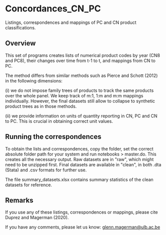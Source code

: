 # Concordances_CN_PC
 Listings, correspondences and mappings of PC and CN product classifications.

## Overview
This set of programs creates lists of numerical product codes by year (CN8 and PC8), their changes over time from t-1 to t, and mappings from CN to PC. 

The method differs from similar methods such as Pierce and Schott (2012) in the following dimensions:

(i) we do not impose family trees of products to track the same products over the whole panel. We keep track of m:1, 1:m and m:m mappings individually. However, the final datasets still allow to collapse to synthetic product trees as in those methods.

(ii) we provide information on units of quantity reporting in CN, PC and CN to PC. This is crucial in obtaining correct unit values.

## Running the correspondences
To obtain the lists and correspondences, copy the folder, set the correct absolute folder path for your system and run notebooks > master.do. This creates all the necessary output. Raw datasets are in "raw", which might need to be unzipped first. Final datasets are available in "clean", in both .dta (Stata) and .csv formats for further use.

The file summary_datasets.xlsx contains summary statistics of the clean datasets for reference.

## Remarks
If you use any of these listings, correspondences or mappings, please cite Duprez and Magerman (2020).

If you have any comments, please let us know: glenn.magerman@ulb.ac.be

